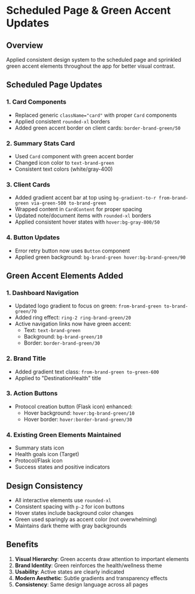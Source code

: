 # Scheduled Page & Green Accent Updates

## Overview

Applied consistent design system to the scheduled page and sprinkled green accent elements throughout the app for better visual contrast.

## Scheduled Page Updates

### 1. Card Components

- Replaced generic `className="card"` with proper `Card` components
- Applied consistent `rounded-xl` borders
- Added green accent border on client cards: `border-brand-green/50`

### 2. Summary Stats Card

- Used `Card` component with green accent border
- Changed icon color to `text-brand-green`
- Consistent text colors (white/gray-400)

### 3. Client Cards

- Added gradient accent bar at top using `bg-gradient-to-r from-brand-green via-green-500 to-brand-green`
- Wrapped content in `CardContent` for proper spacing
- Updated note/document items with `rounded-xl` borders
- Applied consistent hover states with `hover:bg-gray-800/50`

### 4. Button Updates

- Error retry button now uses `Button` component
- Applied green background: `bg-brand-green hover:bg-brand-green/90`

## Green Accent Elements Added

### 1. Dashboard Navigation

- Updated logo gradient to focus on green: `from-brand-green to-brand-green/70`
- Added ring effect: `ring-2 ring-brand-green/20`
- Active navigation links now have green accent:
  - Text: `text-brand-green`
  - Background: `bg-brand-green/10`
  - Border: `border-brand-green/30`

### 2. Brand Title

- Added gradient text class: `from-brand-green to-green-600`
- Applied to "DestinationHealth" title

### 3. Action Buttons

- Protocol creation button (Flask icon) enhanced:
  - Hover background: `hover:bg-brand-green/10`
  - Hover border: `hover:border-brand-green/30`

### 4. Existing Green Elements Maintained

- Summary stats icon
- Health goals icon (Target)
- Protocol/Flask icon
- Success states and positive indicators

## Design Consistency

- All interactive elements use `rounded-xl`
- Consistent spacing with `p-2` for icon buttons
- Hover states include background color changes
- Green used sparingly as accent color (not overwhelming)
- Maintains dark theme with gray backgrounds

## Benefits

1. **Visual Hierarchy**: Green accents draw attention to important elements
2. **Brand Identity**: Green reinforces the health/wellness theme
3. **Usability**: Active states are clearly indicated
4. **Modern Aesthetic**: Subtle gradients and transparency effects
5. **Consistency**: Same design language across all pages
